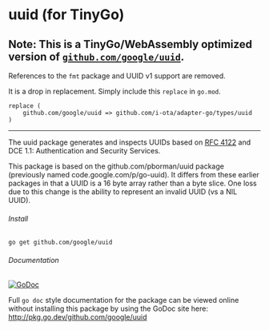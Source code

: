 # uuid (for TinyGo)

## Note: This is a TinyGo/WebAssembly optimized version of [`github.com/google/uuid`](https://github.com/google/uuid).

References to the `fmt` package and UUID v1 support are removed.

It is a drop in replacement. Simply include this `replace` in `go.mod`.

```
replace (
	github.com/google/uuid => github.com/i-ota/adapter-go/types/uuid
)
```

---------------------

The uuid package generates and inspects UUIDs based on
[RFC 4122](http://tools.ietf.org/html/rfc4122)
and DCE 1.1: Authentication and Security Services.

This package is based on the github.com/pborman/uuid package (previously named
code.google.com/p/go-uuid).  It differs from these earlier packages in that
a UUID is a 16 byte array rather than a byte slice.  One loss due to this
change is the ability to represent an invalid UUID (vs a NIL UUID).

###### Install
`go get github.com/google/uuid`

###### Documentation 
[![GoDoc](https://godoc.org/github.com/google/uuid?status.svg)](http://godoc.org/github.com/google/uuid)

Full `go doc` style documentation for the package can be viewed online without
installing this package by using the GoDoc site here: 
http://pkg.go.dev/github.com/google/uuid